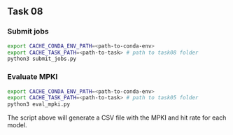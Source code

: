 ## Task 08

### Submit jobs

```bash
export CACHE_CONDA_ENV_PATH=<path-to-conda-env>
export CACHE_TASK_PATH=<path-to-task> # path to task08 folder
python3 submit_jobs.py 
```

### Evaluate MPKI

```bash
export CACHE_CONDA_ENV_PATH=<path-to-conda-env>
export CACHE_TASK_PATH=<path-to-task> # path to task05 folder
python3 eval_mpki.py
```

The script above will generate a CSV file with the MPKI and hit rate for each model.
